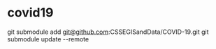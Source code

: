 # covid19

git submodule add git@github.com:CSSEGISandData/COVID-19.git
git submodule update --remote
